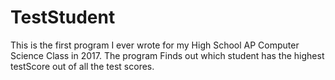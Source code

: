 # TestStudent
This is the first program I ever wrote for my High School AP Computer Science Class in 2017.
The program Finds out which student has the highest testScore out of all the test scores.
